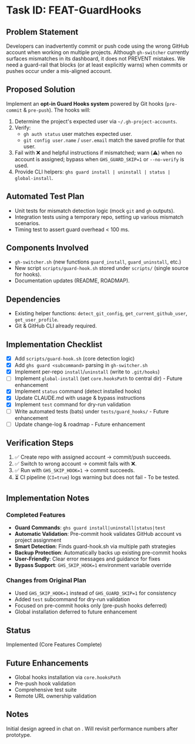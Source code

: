 # Task ID: FEAT-GuardHooks

## Problem Statement

Developers can inadvertently commit or push code using the wrong GitHub account when working on multiple projects. Although `gh-switcher` currently surfaces mismatches in its dashboard, it does not PREVENT mistakes. We need a guard-rail that blocks (or at least explicitly warns) when commits or pushes occur under a mis-aligned account.

## Proposed Solution

Implement an **opt-in Guard Hooks system** powered by Git hooks (`pre-commit` & `pre-push`). The hooks will:

1. Determine the project's expected user via `~/.gh-project-accounts`.
2. Verify:
   - `gh auth status` user matches expected user.
   - `git config user.name` / `user.email` match the saved profile for that user.
3. Fail with ❌ and helpful instructions if mismatched; warn (⚠️) when no account is assigned; bypass when `GHS_GUARD_SKIP=1` or `--no-verify` is used.
4. Provide CLI helpers: `ghs guard install | uninstall | status | global-install`.

## Automated Test Plan

- Unit tests for mismatch detection logic (mock `git` and `gh` outputs).
- Integration tests using a temporary repo, setting up various mismatch scenarios.
- Timing test to assert guard overhead < 100 ms.

## Components Involved

- `gh-switcher.sh` (new functions `guard_install`, `guard_uninstall`, etc.)
- New script `scripts/guard-hook.sh` stored under `scripts/` (single source for hooks).
- Documentation updates (README, ROADMAP).

## Dependencies

- Existing helper functions: `detect_git_config`, `get_current_github_user`, `get_user_profile`.
- Git & GitHub CLI already required.

## Implementation Checklist

- [x] Add `scripts/guard-hook.sh` (core detection logic)
- [x] Add `ghs guard <subcommand>` parsing in `gh-switcher.sh`
- [x] Implement per-repo `install`/`uninstall` (write to `.git/hooks`)
- [ ] Implement `global-install` (set `core.hooksPath` to central dir) - Future enhancement
- [x] Implement `status` command (detect installed hooks)
- [x] Update CLAUDE.md with usage & bypass instructions
- [x] Implement `test` command for dry-run validation
- [ ] Write automated tests (bats) under `tests/guard_hooks/` - Future enhancement
- [ ] Update change-log & roadmap - Future enhancement

## Verification Steps

1. ✅ Create repo with assigned account → commit/push succeeds.
2. ✅ Switch to wrong account → commit fails with ❌.
3. ✅ Run with `GHS_SKIP_HOOK=1` → commit succeeds.
4. ⏳ CI pipeline (`CI=true`) logs warning but does not fail - To be tested.

## Implementation Notes

### Completed Features
- **Guard Commands**: `ghs guard install|uninstall|status|test`
- **Automatic Validation**: Pre-commit hook validates GitHub account vs project assignment
- **Smart Detection**: Finds guard-hook.sh via multiple path strategies
- **Backup Protection**: Automatically backs up existing pre-commit hooks
- **User-Friendly**: Clear error messages and guidance for fixes
- **Bypass Support**: `GHS_SKIP_HOOK=1` environment variable override

### Changes from Original Plan
- Used `GHS_SKIP_HOOK=1` instead of `GHS_GUARD_SKIP=1` for consistency
- Added `test` subcommand for dry-run validation
- Focused on pre-commit hooks only (pre-push hooks deferred)
- Global installation deferred to future enhancement

## Status

Implemented (Core Features Complete)

## Future Enhancements
- Global hooks installation via `core.hooksPath`
- Pre-push hook validation
- Comprehensive test suite
- Remote URL ownership validation

## Notes

Initial design agreed in chat on <date>. Will revisit performance numbers after prototype.
